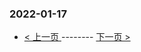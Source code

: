 ### 2022-01-17 
 

- [ < 上一页 ](https://github.com/able8/weibo-hot-record/blob/master/2022-01-16.md) -------- [ 下一页 > ](https://github.com/able8/weibo-hot-record/blob/master/2022-01-18.md)